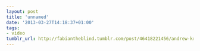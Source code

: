 ```yaml
---
layout: post
title: 'unnamed'
date: '2013-03-27T14:18:37+01:00'
tags:
- video
tumblr_url: http://fabiantheblind.tumblr.com/post/46418221456/andrew-kramer-saz-new-update-for-element-3d-from
---
```

